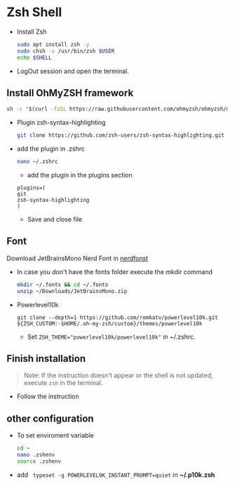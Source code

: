 # Zsh Shell

- Install Zsh
    ```sh
    sudo apt install zsh -y
    sudo chsh -s /usr/bin/zsh $USER
    echo $SHELL
    ```

- LogOut session and open the terminal.

## Install OhMyZSH framework
```sh
sh -c "$(curl -fsSL https://raw.githubusercontent.com/ohmyzsh/ohmyzsh/master/tools/install.sh)"
```

- Plugin zsh-syntax-highlighting
    ```sh
    git clone https://github.com/zsh-users/zsh-syntax-highlighting.git ${ZSH_CUSTOM:-~/.oh-my-zsh/custom}/plugins/zsh-syntax-highlighting
    ```

- add the plugin in .zshrc
    ```sh
    nano ~/.zshrc
    ```

    - add the plugin in the plugins section
    ```
    plugins=(
    git
    zsh-syntax-highlighting
    ) 
    ```

    - Save and close file


## Font

Download JetBrainsMono Nerd Font in [nerdfonst](https://www.nerdfonts.com/font-downloads)

- In case you don't have the fonts folder execute the mkdir command
    ```sh
    mkdir ~/.fonts && cd ~/.fonts
    unzip ~/Downloads/JetBrainsMono.zip
    ```

- Powerlevel10k
    ```
    git clone --depth=1 https://github.com/romkatv/powerlevel10k.git ${ZSH_CUSTOM:-$HOME/.oh-my-zsh/custom}/themes/powerlevel10k
    ```
    
    - Set `ZSH_THEME="powerlevel10k/powerlevel10k"` in ~/.zshrc.

## Finish installation

>Note: If the instruction doesn't appear or the shell is not updated, execute `zsh` in the terminal.

- Follow the instruction

## other configuration

- To set enviroment variable

    ```sh
    cd ~
    nano .zshenv
    source .zshenv
    ```

- add ``` typeset -g POWERLEVEL9K_INSTANT_PROMPT=quiet``` in __~/.p10k.zsh__
